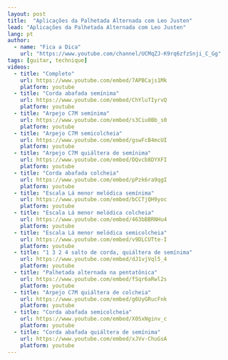 ```yaml
---
layout: post
title:  "Aplicações da Palhetada Alternada com Leo Justen"
lead: "Aplicações da Palhetada Alternada com Leo Justen"
lang: pt
author:
  - name: "Fica a Dica"
    url: "https://www.youtube.com/channel/UCMqZJ-K9rq6zfzSnji_C_Gg"
tags: [guitar, technique]
videos:
  - title: "Completo"
    url: https://www.youtube.com/embed/7APBCajs1Mk
    platform: youtube
  - title: "Corda abafada semínima"
    url: https://www.youtube.com/embed/ChYluTIyrvQ
    platform: youtube
  - title: "Arpejo C7M semínima"
    url: https://www.youtube.com/embed/s3Ciu0Bb_s0
    platform: youtube
  - title: "Arpejo C7M semicolcheia"
    url: https://www.youtube.com/embed/gswFcB4mcUI
    platform: youtube
  - title: "Arpejo C7M quiáltera de semínima"
    url: https://www.youtube.com/embed/DQvcb8DYXFI
    platform: youtube
  - title: "Corda abafada colcheia"
    url: https://www.youtube.com/embed/pPzk6ra9qgI
    platform: youtube
  - title: "Escala Lá menor melódica semínima"
    url: https://www.youtube.com/embed/bCCTjQH9yoc
    platform: youtube
  - title: "Escala Lá menor melódica colcheia"
    url: https://www.youtube.com/embed/463bBBRNHu4
    platform: youtube
  - title: "Escala Lá menor melódica semicolcheia"
    url: https://www.youtube.com/embed/v9DLCUTte-I
    platform: youtube
  - title: "1 3 2 4 salto de corda, quiáltera de semínima"
    url: https://www.youtube.com/embed/dJ1vjVql5_4
    platform: youtube
  - title: "Palhetada alternada na pentatônica"
    url: https://www.youtube.com/embed/fSqr6aRwl2s
    platform: youtube
  - title: "Arpejo C7M quiáltera de colcheia"
    url: https://www.youtube.com/embed/g6UyGRucFnk
    platform: youtube
  - title: "Corda abafada semicolcheia"
    url: https://www.youtube.com/embed/X0SxNginv_c
    platform: youtube
  - title: "Corda abafada quiáltera de semínima"
    url: https://www.youtube.com/embed/xJVv-ChuGsA
    platform: youtube
---
```

